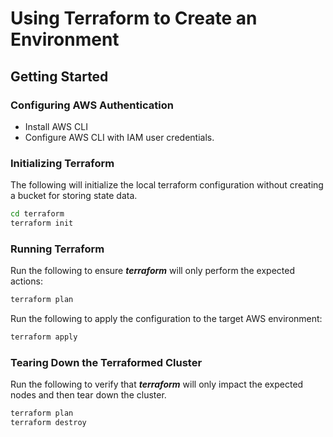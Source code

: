 # Using Terraform to Create an Environment

## Getting Started
### Configuring AWS Authentication
- Install AWS CLI
- Configure AWS CLI with IAM user credentials.

### Initializing Terraform
The following will initialize the local terraform configuration without
creating a bucket for storing state data.

```sh
cd terraform
terraform init
```

### Running Terraform

Run the following to ensure ***terraform*** will only perform the expected
actions:

```sh
terraform plan
```

Run the following to apply the configuration to the target AWS
environment:

```sh
terraform apply
```

### Tearing Down the Terraformed Cluster

Run the following to verify that ***terraform*** will only impact the expected
nodes and then tear down the cluster.

```sh
terraform plan
terraform destroy
```